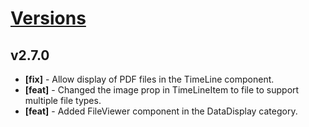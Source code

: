 # [Versions](https://github.com/Tracktor/design-system/releases)

## v2.7.0
- **[fix]** - Allow display of PDF files in the TimeLine component.
- **[feat]** - Changed the image prop in TimeLineItem to file to support multiple file types.
- **[feat]** - Added FileViewer component in the DataDisplay category.
